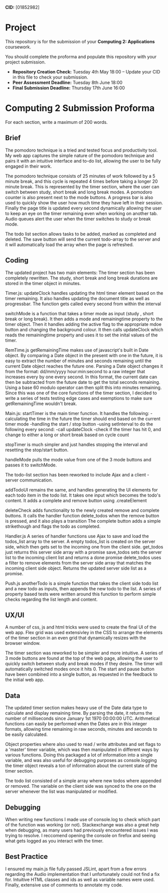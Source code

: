 **CID:** [01852982]

# Project
This repository is for the submission of your **Computing 2: Applications** coursework.

You should complete the proforma and populate this repository with your project submission.

* **Repository Creation Check:** Tuesday 4th May 18:00 – Update your CID in this file to check your submission.
* **Peer Assessment Deadline:** Tuesday 8th June 18:00
* **Final Submission Deadline:** Thursday 17th June 16:00

# Computing 2 Submission Proforma

For each section, write a maximum of 200 words.

## Brief
The pomodoro technique is a tried and tested focus and productivity tool. My web app captures the simple nature of the pomodoro technique and pairs it with an intuitive interface and to-do list, allowing the user to be fully engaged in their work. 

The pomodoro technique consists of 25 minutes of work followed by a 5 minute break, and this cycle is repeated 4 times before taking a longer 20 minute break. This is represented by the timer section, where the user can switch between study, short break and long break modes. A pomodoro counter is also present next to the mode buttons. A progress bar is also used to quickly show the user how much time they have left in their session. Finally the page title is updated every second dynamically allowing the user to keep an eye on the timer remaining even when working on another tab. Audio queues alert the user when the timer switches to study or break mode.

The todo list section allows tasks to be added, marked as completed and deleted. The save button will send the current todo-array to the server and it will automatically load the array when the page is refreshed.

## Coding
The updated project has two main elements:
The timer section has been completely rewritten. The study, short break and long break durations are stored in the timer object in minutes.

Timer.js:
updateClock handles updating the html timer element based on the timer remaining. It also handles updating the document title as well as progressbar. The function gets called every second from within the interval

switchMode is a function that takes a timer mode as input (study , short break or long break). It then adds a mode and remainingtime property to the timer object. Then it handles adding the active flag to the appropriate mdoe button and changing the background colour. It then calls updateClock which reads the remainingtime property and uses it to set the inital values of the timer.

RemTime.js
getRemainingTime makes use of javascript's built in Date object. By comparing a Date object in the present with one in the future, it is easy to extract the number of minutes and seconds remaining until the current Date object reaches the future one. Parsing a Date object changes it from the format: dd/mm/yyyy hour:min:second to a raw integer that increases every by one every second. In this format, the current date can then be subtracted from the future date to get the total seconds remaining. Using a base 60 modulo operator can then split this into minutes remaining. Since this was one of the core functions of the timer section, I decided to write a series of tests testing edge cases and exemptions to make sure getRemainingTime wouldn't break.

Main.js:
startTimer is the main timer function. It handles the following:
-calculating the time in the future the timer should end based on the current timer mode
-handling the start / stop button
-using setInterval to do the following every second:
    -call updateClock
    -check if the timer has hit 0, and change to either a long or short break based on cycle count

stopTimer is much simpler and just handles stopping the interval and resetting the stop/start button.

handleMode pulls the mode value from one of the 3 mode buttons and passes it to switchMode. 


The todo-list section has been reworked to include Ajax and a client - server communication.

addTodoUI remains the same, and handles generating the UI elements for each todo item in the todo list. It takes one input which becomes the todo's content. It adds a complete and remove button using .createElement

deleteCheck adds functionality to the newly created remove and complete buttons. It calls the handler function delete_todos when the remove button is pressed, and it also plays a transition
The complete button adds a simple strikethough and flags the todo as completed.

Handler.js
A series of handler functions use Ajax to save and load the todos_list array to the server. A empty todos_list is created on the server side, which then gets set to the incoming one from the client side.
get_todos just returns this server side array with a promise
save_todos sets the server list to the incoming client list and returns a done promise
delete_todos uses a filter to remove elements from the server side array that matches the incoming client side object. Returns the updated server side list as a promise.

Push.js
anotherTodo is a simple function that takes the client side todo list and a new todo as inputs, then appends the new todo to the list. A series of property based tests were written around this function to perform simple checks regarding the list length and content.


## UX/UI
A number of css, js and html tricks were used to create the final UI of the web app.
Flex grid was used extensivley in the CSS to arrange the elements of the timer section in an even grid that dynamically resizes with the browser window.

The timer section was reworked to be simpler and more intuitive. A series of 3 mode buttons are found at the top of the web page, allowing the user to quickly switch between study and break modes if they desire. The timer will automatically switched modes once it hits 0. The start and pause button have been combined into a single button, as requested in the feedback to the initial web app.

## Data
The updated timer section makes heavy use of the Date data type to calculate and display remaining time. By parsing the date, it returns the number of milliseconds since January 1st 1970 00:00:00 UTC. Arithmetical functions can easily be performed when the Dates are in this integer formats, allowing time remaining in raw seconds, minutes and seconds to be easily calculated.

Object properties where also used to read / write attributes and set flags to a 'master' timer variable, which was then manipulated in different ways by various functions. Doing this packaged a lot of information into a single variable, and was also useful for debugging purposes as console.logging the timer object reveals a ton of information about the current state of the timer section.

The todo list consisted of a simple array where new todos where appended or removed. The variable on the client side was synced to the one on the server whenever the list was manipulated or modified.

## Debugging
When writing new functions I made use of console.log to check which part of the function was working (or not). Stackexchange was also a great help when debugging, as many users had previously encountered issues I was trying to resolve. I reccomend opening the console on firefox and seeing what gets logged as you interact with the timer.

## Best Practice
I ensured my main.js file fully passed JSLint, apart from a few errors regarding the Audio implementation that I unfortunately could not find a fix for. Intuitive HTML classes and ids as well as variable names were used. Finally, extensive use of comments to annotate my code.

